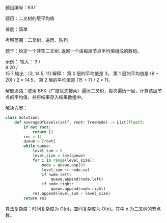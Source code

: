 题目编号：637

题目：二叉树的层平均值

难度：简单

考察范围：二叉树、遍历、队列

题干：给定一个非空二叉树, 返回一个由每层节点平均值组成的数组。

示例：
输入：
    3
   / \
  9  20
    /  \
   15   7
输出：[3, 14.5, 11]
解释：
第 0 层的平均值是 3，
第 1 层的平均值是 (9 + 20) / 2 = 14.5，
第 2 层的平均值是 (15 + 7) / 2 = 11。

解题思路：使用 BFS（广度优先搜索）遍历二叉树，每次遍历一层，计算该层节点的平均值，并将结果存入结果数组中。

解决方案：

```python
class Solution:
    def averageOfLevels(self, root: TreeNode) -> List[float]:
        if not root:
            return []
        res = []
        queue = [root]
        while queue:
            level_sum = 0
            level_size = len(queue)
            for i in range(level_size):
                node = queue.pop(0)
                level_sum += node.val
                if node.left:
                    queue.append(node.left)
                if node.right:
                    queue.append(node.right)
            res.append(level_sum / level_size)
        return res
```

算法复杂度：时间复杂度为 O(n)，空间复杂度为 O(n)。其中 n 为二叉树的节点数。